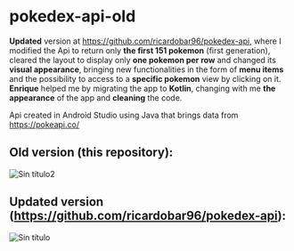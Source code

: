 # pokedex-api-old

**Updated** version at https://github.com/ricardobar96/pokedex-api, where I modified the Api to return only **the first 151 pokemon** (first generation), cleared the layout to display only **one pokemon per row** and changed its **visual appearance**, bringing new functionalities in the form of **menu items** and the possibility to access to a **specific pokemon** view by clicking on it. **Enrique** helped me by migrating the app to **Kotlin**,  changing with me **the appearance** of the app and **cleaning** the code.

Api created in Android Studio using Java that brings data from https://pokeapi.co/

## Old version (this repository):

![Sin título2](https://github.com/ricardobar96/pokedex-api-old/assets/73242474/cd9abf46-fde4-4a13-81e1-39288302b45f)

## Updated version (https://github.com/ricardobar96/pokedex-api):

![Sin título](https://github.com/ricardobar96/pokedex-api-old/assets/73242474/8d3bc509-bc91-4aed-a34b-cca1a11ebcbf)
